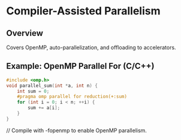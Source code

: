 # Compiler-Assisted Parallelism

## Overview
Covers OpenMP, auto-parallelization, and offloading to accelerators.

## Example: OpenMP Parallel For (C/C++)
```c
#include <omp.h>
void parallel_sum(int *a, int n) {
    int sum = 0;
    #pragma omp parallel for reduction(+:sum)
    for (int i = 0; i < n; ++i) {
        sum += a[i];
    }
}
```
// Compile with -fopenmp to enable OpenMP parallelism.
